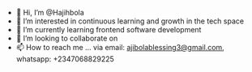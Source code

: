 - 👋 Hi, I’m @Hajihbola
- 👀 I’m interested in continuous learning and growth in the tech space
- 🌱 I’m currently learning frontend software development
- 💞️ I’m looking to collaborate on 
- 📫 How to reach me ... via email: ajibolablessing3@gmail.com, whatsapp: +2347068829225

<!---
Hajihbola/Hajihbola is a ✨ special ✨ repository because its `README.md` (this file) appears on your GitHub profile.
You can click the Preview link to take a look at your changes.
--->
